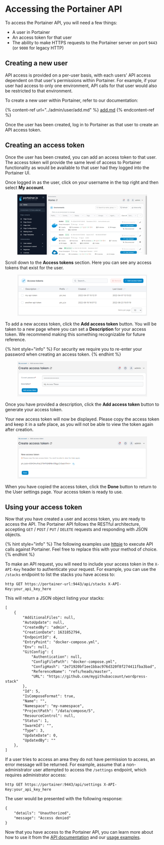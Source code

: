 # Accessing the Portainer API

To access the Portainer API, you will need a few things:

* A user in Portainer
* An access token for that user
* The ability to make HTTPS requests to the Portainer server on port `9443` (or `9000` for legacy HTTP)

## Creating a new user

API access is provided on a per-user basis, with each users' API access dependent on that user's permissions within Portainer. For example, if your user had access to only one environment, API calls for that user would also be restricted to that environment.

To create a new user within Portainer, refer to our documentation:

{% content-ref url="../admin/user/add.md" %}
[add.md](../admin/user/add.md)
{% endcontent-ref %}

Once the user has been created, log in to Portainer as that user to create an API access token.

## Creating an access token

Once the user has been created, you can add an access token to that user. The access token will provide the same level of access to Portainer functionality as would be available to that user had they logged into the Portainer UI.

Once logged in as the user, click on your username in the top right and then select **My account**.

<figure><img src="../.gitbook/assets/2.20-api-access-myaccount.gif" alt=""><figcaption></figcaption></figure>

Scroll down to the **Access tokens** section. Here you can see any access tokens that exist for the user.&#x20;

<figure><img src="../.gitbook/assets/2.15-accountsettings-apitokens.png" alt=""><figcaption></figcaption></figure>

To add a new access token, click the **Add access token** button. You will be taken to a new page where you can set a **Description** for your access token. We recommend making this something recognizable for future reference.&#x20;

{% hint style="info" %}
For security we require you to re-enter your password when creating an access token.
{% endhint %}

<figure><img src="../.gitbook/assets/2.20-api-access-createtoken.png" alt=""><figcaption></figcaption></figure>

Once you have provided a description, click the **Add access token** button to generate your access token.

Your new access token will now be displayed. Please copy the access token and keep it in a safe place, as you will not be able to view the token again after creation.

<figure><img src="../.gitbook/assets/2.20-api-access-createdtoken.png" alt=""><figcaption></figcaption></figure>

When you have copied the access token, click the **Done** button to return to the User settings page. Your access token is ready to use.

## Using your access token

Now that you have created a user and access token, you are ready to access the API. The Portainer API follows the RESTful architecture, accepting `GET` / `POST` / `PUT` / `DELETE` requests and responding with JSON objects.

{% hint style="info" %}
The following examples use [httpie](https://httpie.org/) to execute API calls against Portainer. Feel free to replace this with your method of choice.
{% endhint %}

To make an API request, you will need to include your access token in the `X-API-Key` header to authenticate your request. For example, you can use the `/stacks` endpoint to list the stacks you have access to:

```
http GET https://portainer-url:9443/api/stacks X-API-Key:your_api_key_here
```

This will return a JSON object listing your stacks:

```
[
    {
        "AdditionalFiles": null,
        "AutoUpdate": null,
        "CreatedBy": "admin",
        "CreationDate": 1631852794,
        "EndpointId": 4,
        "EntryPoint": "docker-compose.yml",
        "Env": null,
        "GitConfig": {
            "Authentication": null,
            "ConfigFilePath": "docker-compose.yml",
            "ConfigHash": "2e71920bf1ee1bbac976d320f8f274411fba3bad",
            "ReferenceName": "refs/heads/master",
            "URL": "https://github.com/mygithubaccount/wordpress-stack"
        },
        "Id": 5,
        "IsComposeFormat": true,
        "Name": "",
        "Namespace": "my-namespace",
        "ProjectPath": "/data/compose/5",
        "ResourceControl": null,
        "Status": 1,
        "SwarmId": "",
        "Type": 3,
        "UpdateDate": 0,
        "UpdatedBy": ""
    },
]
```

If a user tries to access an area they do not have permission to access, an error message will be returned. For example, assume that a non-administrator user attempted to access the `/settings` endpoint, which requires administrator access:

```
http GET https://portainer:9443/api/settings X-API-Key:your_api_key_here
```

The user would be presented with the following response:

```
{
    "details": "Unauthorized",
    "message": "Access denied"
}
```

Now that you have access to the Portainer API, you can learn more about how to use it from the [API documentation](docs.md) and our [usage examples](examples.md).
